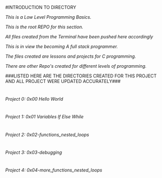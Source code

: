 #INTRODUCTION TO DIRECTORY

_This is a Low Level Programming Basics._

_This is the root REPO for this section._

_All files created from the Terminal have been pushed here accordingly_

_This is in view the becoming A full stack programmer._

_The files created are lessons and projects for C programming._

_There are other Repo's created for different levels of programming._

###LISTED HERE ARE THE DIRECTORIES CREATED FOR THIS PROJECT AND ALL PROJECT WERE UPDATED ACCURATELY###
#
*Project 0: 0x00 Hello World*
#
*Project 1: 0x01 Variables If Else While*
#
*Project 2: 0x02-functions_nested_loops*
#
*Project 3: 0x03-debugging*
#
*Project 4: 0x04-more_functions_nested_loops*
